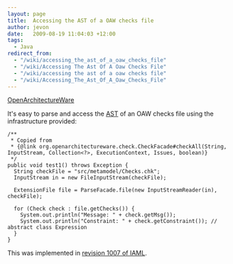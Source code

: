 ```yaml
---
layout: page
title:  Accessing the AST of a OAW checks file
author: jevon
date:   2009-08-19 11:04:03 +12:00
tags:
  - Java
redirect_from:
  - "/wiki/accessing_the_ast_of_a_oaw_checks_file"
  - "/wiki/Accessing The Ast Of A Oaw Checks File"
  - "/wiki/accessing the ast of a oaw checks file"
  - "/wiki/Accessing_The_Ast_Of_A_Oaw_Checks_File"
---
```


[OpenArchitectureWare](openArchitectureWare.md)

It's easy to parse and access the [AST](ast.md) of an OAW checks file using the infrastructure provided:

```
/**
 * Copied from 
 * {@link org.openarchitectureware.check.CheckFacade#checkAll(String, InputStream, Collection<?>, ExecutionContext, Issues, boolean)}
 */
public void test1() throws Exception {
  String checkFile = "src/metamodel/Checks.chk";
  InputStream in = new FileInputStream(checkFile);

  ExtensionFile file = ParseFacade.file(new InputStreamReader(in), checkFile);

  for (Check check : file.getChecks()) {
    System.out.println("Message: " + check.getMsg());
    System.out.println("Constraint: " + check.getConstraint()); // abstract class Expression
  }
}
```

This was implemented in <a href="http://code.google.com/p/iaml/source/detail?r=1007">revision 1007 of IAML</a>.

